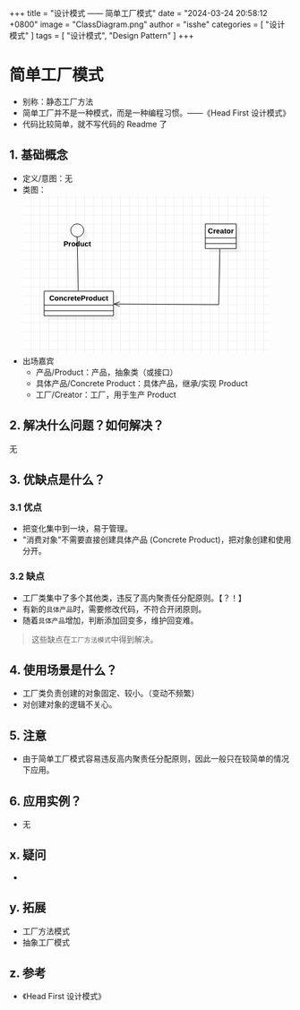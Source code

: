 +++
title = "设计模式 —— 简单工厂模式"
date = "2024-03-24 20:58:12 +0800"
image = "ClassDiagram.png"
author = "isshe"
categories = [ "设计模式" ]
tags = [ "设计模式", "Design Pattern" ]
+++


# 简单工厂模式
* 别称：静态工厂方法
* 简单工厂并不是一种模式，而是一种编程习惯。——《Head First 设计模式》
* 代码比较简单，就不写代码的 Readme 了

## 1. 基础概念
* 定义/意图：无
* 类图：
![类图](ClassDiagram.png)
* 出场嘉宾
    * 产品/Product：产品，抽象类（或接口）
    * 具体产品/Concrete Product：具体产品，继承/实现 Product
    * 工厂/Creator：工厂，用于生产 Product

## 2. 解决什么问题？如何解决？
无

## 3. 优缺点是什么？
### 3.1 优点
* 把变化集中到一块，易于管理。
* "消费对象"不需要直接创建具体产品 (Concrete Product)，把对象创建和使用分开。


### 3.2 缺点
* 工厂类集中了多个其他类，违反了高内聚责任分配原则。【？！】
* 有新的`具体产品`时，需要修改代码，不符合开闭原则。
* 随着`具体产品`增加，判断添加回变多，维护回变难。

> 这些缺点在`工厂方法模式`中得到解决。

## 4. 使用场景是什么？
* 工厂类负责创建的对象固定、较小。（变动不频繁）
* 对创建对象的逻辑不关心。

## 5. 注意
* 由于简单工厂模式容易违反高内聚责任分配原则，因此一般只在较简单的情况下应用。

## 6. 应用实例？
* 无


## x. 疑问
* 

## y. 拓展
* 工厂方法模式
* 抽象工厂模式

## z. 参考
* 《Head First 设计模式》

